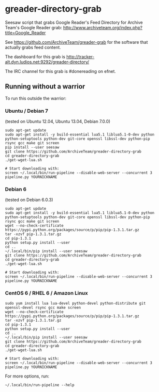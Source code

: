 greader-directory-grab
======================

Seesaw script that grabs Google Reader's Feed Directory for Archive Team's Google Reader grab: http://www.archiveteam.org/index.php?title=Google_Reader

See https://github.com/ArchiveTeam/greader-grab for the software that actually grabs feed content.

The dashboard for this grab is http://tracker-alt.dyn.ludios.net:9292/greader-directory/

The IRC channel for this grab is #donereading on efnet.


Running without a warrior
-------------------------

To run this outside the warrior:

### Ubuntu / Debian 7

(tested on Ubuntu 12.04, Ubuntu 13.04, Debian 7.0.0)

    sudo apt-get update
    sudo apt-get install -y build-essential lua5.1 liblua5.1-0-dev python python-setuptools python-dev git-core openssl libssl-dev python-pip rsync gcc make git screen
    pip install --user seesaw
    git clone https://github.com/ArchiveTeam/greader-directory-grab
    cd greader-directory-grab
    ./get-wget-lua.sh
    
    # Start downloading with:
    screen ~/.local/bin/run-pipeline --disable-web-server --concurrent 3 pipeline.py YOURNICKNAME

### Debian 6

(tested on Debian 6.0.3)

    sudo apt-get update
    sudo apt-get install -y build-essential lua5.1 liblua5.1-0-dev python python-setuptools python-dev git-core openssl libssl-dev python-pip rsync gcc make git screen
    wget --no-check-certificate https://pypi.python.org/packages/source/p/pip/pip-1.3.1.tar.gz
    tar -xzvf pip-1.3.1.tar.gz
    cd pip-1.3.1
    python setup.py install --user
    cd ..
    ~/.local/bin/pip install --user seesaw
    git clone https://github.com/ArchiveTeam/greader-directory-grab
    cd greader-directory-grab
    ./get-wget-lua.sh

    # Start downloading with:
    screen ~/.local/bin/run-pipeline --disable-web-server --concurrent 3 pipeline.py YOURNICKNAME

### CentOS 6 / RHEL 6 / Amazon Linux

    sudo yum install lua lua-devel python-devel python-distribute git openssl-devel rsync gcc make screen
    wget --no-check-certificate https://pypi.python.org/packages/source/p/pip/pip-1.3.1.tar.gz
    tar -xzvf pip-1.3.1.tar.gz
    cd pip-1.3.1
    python setup.py install --user
    cd ..
    ~/.local/bin/pip install --user seesaw
    git clone https://github.com/ArchiveTeam/greader-directory-grab
    cd greader-directory-grab
    ./get-wget-lua.sh

    # Start downloading with:
    screen ~/.local/bin/run-pipeline --disable-web-server --concurrent 3 pipeline.py YOURNICKNAME

For more options, run:

    ~/.local/bin/run-pipeline --help

